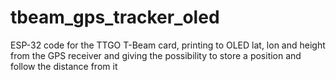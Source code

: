 # tbeam_gps_tracker_oled
ESP-32 code for the TTGO T-Beam card, printing to OLED lat, lon and height from the GPS receiver and giving the possibility to store a position and follow the distance from it

